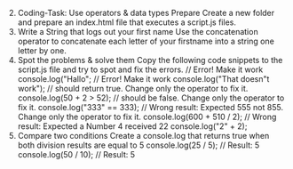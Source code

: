 02) Coding-Task: Use operators & data types
  Prepare
   Create a new folder and prepare an index.html file that executes a script.js files.
  01) Write a String that logs out your first name
   Use the concatenation operator to concatenate each letter of your firstname into a string one letter by one.
  02) Spot the problems & solve them
   Copy the following code snippets to the script.js file and try to spot and fix the errors.
    // Error! Make it work
    console.log("Hallo";
    // Error! Make it work
    console.log("That doesn"t work");
    // should return true. Change only the operator to fix it.
    console.log(50 + 2 > 52);
    // should be false. Change only the operator to fix it.
    console.log("333" == 333);
    // Wrong result: Expected 555 not 855. Change only the operator to fix it.
    console.log(600 + 510 / 2);
    // Wrong result: Expected a Number 4 received 22
    console.log("2" + 2);
  03) Compare two conditions
   Create a console.log that returns true when both division results are equal to 5
      console.log(25 / 5); // Result: 5
      console.log(50 / 10); // Result: 5
